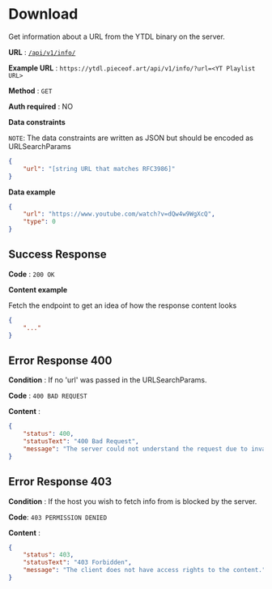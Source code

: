 # Download

Get information about a URL from the YTDL binary on the server.

**URL** : [`/api/v1/info/`](https://ytdl.pieceof.art/api/v1/info/?url=https%3A%2F%2Fwww.youtube.com%2Fwatch%3Fv%3D5NvUjGrwl_g)

**Example URL** : `https://ytdl.pieceof.art/api/v1/info/?url=<YT Playlist URL>`

**Method** : `GET`

**Auth required** : NO

**Data constraints**

`NOTE`: The data constraints are written as JSON but should be encoded as URLSearchParams

```json
{
    "url": "[string URL that matches RFC3986]"
}
```

**Data example**

```json
{
    "url": "https://www.youtube.com/watch?v=dQw4w9WgXcQ",
    "type": 0
}
```

## Success Response

**Code** : `200 OK`

**Content example**

Fetch the endpoint to get an idea of how the response content looks
```json
{
    "..."
}
```

## Error Response 400

**Condition** : If no 'url' was passed in the URLSearchParams.

**Code** : `400 BAD REQUEST`

**Content** :

```json
{
    "status": 400,
    "statusText": "400 Bad Request",
    "message": "The server could not understand the request due to invalid syntax of the URL or certain HEADERS were missing."
}
```

## Error Response 403

**Condition** :  If the host you wish to fetch info from is blocked by the server.

**Code**: `403 PERMISSION DENIED`

**Content** :

```json
{
    "status": 403,
    "statusText": "403 Forbidden",
    "message": "The client does not have access rights to the content."
}
```

